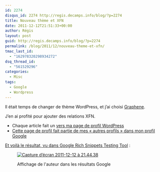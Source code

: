 ```yaml
---
id: 2274
disqus_id: 2274 http://regis.decamps.info/blog/?p=2274
title: Nouveau thème et XFN
date: 2011-12-12T21:51:33+00:00
author: Régis
layout: post
guid: http://regis.decamps.info/blog/?p=2274
permalink: /blog/2011/12/nouveau-theme-et-xfn/
tmac_last_id:
  - "162978320298934272"
dsq_thread_id:
  - "561529296"
categories:
  - Misc
tags:
  - Google
  - Wordpress
---
```

Il était temps de changer de thème WordPress, et j’ai choisi [Graphene](http://wordpress.org/extend/themes/graphene).

J’en ai profité pour ajouter des relations XFN.

  * Chaque article fait un <tt><a href rel="author"></tt> vers ma page de profil WordPress
  * Cette page de profil fait partie de mes « autres profils » dans mon profil Google

Et voilà le résultat, vu dans [Google Rich Snippets Testing Tool](http://www.google.com/webmasters/tools/richsnippets) :<figure id="attachment_2275" style="width: 350px" class="wp-caption alignleft">

[<img src="/blog/wp-content/uploads/2011/12/Capture-d’écran-2011-12-12-à-21.44.38-350x56.png" alt="Capture d’écran 2011-12-12 à 21.44.38" title="Affichage résutat google avec auteur" width="350" height="56" class="size-medium wp-image-2275" srcset="/blog/wp-content/uploads/2011/12/Capture-d’écran-2011-12-12-à-21.44.38-350x56.png 350w, /blog/wp-content/uploads/2011/12/Capture-d’écran-2011-12-12-à-21.44.38.png 621w" sizes="(max-width: 350px) 100vw, 350px" />](/blog/wp-content/uploads/2011/12/Capture-d’écran-2011-12-12-à-21.44.38.png)<figcaption class="wp-caption-text">Affichage de l'auteur dans les résultats Google</figcaption></figure>
